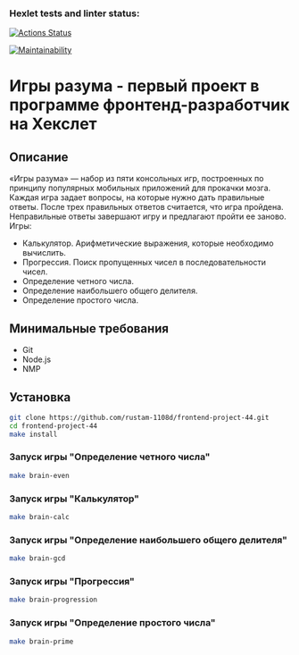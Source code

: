 ### Hexlet tests and linter status:
[![Actions Status](https://github.com/rustam-1108d/frontend-project-44/workflows/hexlet-check/badge.svg)](https://github.com/rustam-1108d/frontend-project-44/actions)

[![Maintainability](https://api.codeclimate.com/v1/badges/be164294ceb19af434be/maintainability)](https://codeclimate.com/github/rustam-1108d/frontend-project-44/maintainability)

# Игры разума - первый проект в программе фронтенд-разработчик на Хекслет

## Описание
«Игры разума» — набор из пяти консольных игр, построенных по принципу популярных мобильных приложений для прокачки мозга. Каждая игра задает вопросы, на которые нужно дать правильные ответы. После трех правильных ответов считается, что игра пройдена. Неправильные ответы завершают игру и предлагают пройти ее заново. Игры:

* Калькулятор. Арифметические выражения, которые необходимо вычислить.
* Прогрессия. Поиск пропущенных чисел в последовательности чисел.
* Определение четного числа.
* Определение наибольшего общего делителя.
* Определение простого числа.

## Минимальные требования
* Git
* Node.js
* NMP

## Установка
```sh
git clone https://github.com/rustam-1108d/frontend-project-44.git
cd frontend-project-44
make install
```

### Запуск игры "Определение четного числа"
```sh
make brain-even
```

### Запуск игры "Калькулятор"
```sh
make brain-calc
```

### Запуск игры "Определение наибольшего общего делителя"
```sh
make brain-gcd
```

### Запуск игры "Прогрессия"
```sh
make brain-progression
```

### Запуск игры "Определение простого числа"
```sh
make brain-prime
```
